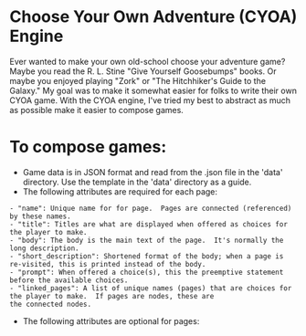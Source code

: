 # Choose Your Own Adventure (CYOA) Engine

Ever wanted to make your own old-school choose your adventure game?  Maybe you read the R. L. Stine "Give Yourself
Goosebumps" books. Or maybe you enjoyed playing "Zork" or "The Hitchhiker's Guide to the Galaxy."  My goal was to make
it somewhat easier for folks to write their own CYOA game.  With the CYOA engine, I've tried my best to abstract as much
as possible make it easier to compose games.

# To compose games:
- Game data is in JSON format and read from the .json file in the 'data' directory.  Use the template in the 'data'
directory as a guide.
- The following attributes are required for each page:
````
- "name": Unique name for for page.  Pages are connected (referenced) by these names.
- "title": Titles are what are displayed when offered as choices for the player to make.
- "body": The body is the main text of the page.  It's normally the long description.
- "short_description": Shortened format of the body; when a page is re-visited, this is printed instead of the body.
- "prompt": When offered a choice(s), this the preemptive statement before the available choices.
- "linked_pages": A list of unique names (pages) that are choices for the player to make.  If pages are nodes, these are
the connected nodes.
````

- The following attributes are optional for pages:
